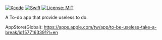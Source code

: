 [![Xcode](https://img.shields.io/badge/Xcode-v12.5.1-blue)](https://developer.apple.com/xcode/)
[![Swift](https://img.shields.io/badge/Swift-v5.2-orange)](https://swift.org/)
[![License: MIT](https://img.shields.io/badge/License-MIT-yellow.svg)](https://opensource.org/licenses/MIT)

A To-do app that provide useless to do.

AppStore(Global): https://apps.apple.com/tw/app/to-be-useless-take-a-break/id1577163391?l=en
